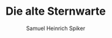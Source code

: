 ---
image: /assets/images/spiker/26a.jpg
author: Samuel Heinrich Spiker
artist: 
engraver: 
title: "Die alte Sternwarte"
subtitle: 
tags:
  - Observatory
layout: post
---